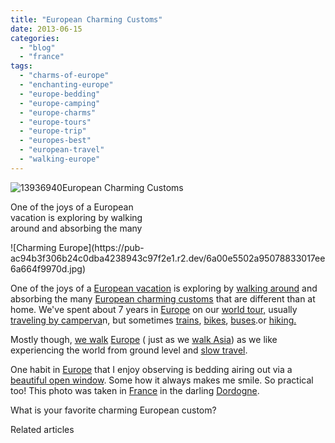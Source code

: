 ```yaml
---
title: "European Charming Customs"
date: 2013-06-15
categories: 
  - "blog"
  - "france"
tags: 
  - "charms-of-europe"
  - "enchanting-europe"
  - "europe-bedding"
  - "europe-camping"
  - "europe-charms"
  - "europe-tours"
  - "europe-trip"
  - "europes-best"
  - "european-travel"
  - "walking-europe"
---
```


![13936940](https://pub-ac94b3f306b24c0dba4238943c97f2e1.r2.dev/6a00e5502a95078833017ee6a663db970d.jpg)European Charming Customs  
  
One of the joys of a European  
vacation is exploring by walking  
around and absorbing the many

<!--more--> ![Charming Europe](https://pub-ac94b3f306b24c0dba4238943c97f2e1.r2.dev/6a00e5502a95078833017ee6a664f9970d.jpg)  
  
One of the joys of a [European vacation](https://pub-ac94b3f306b24c0dba4238943c97f2e1.r2.dev/2012/02/5-best-european-family-vacations.html "best european vacation") is exploring by [walking around](https://pub-ac94b3f306b24c0dba4238943c97f2e1.r2.dev/2012/05/paris-for-families-walking-the-left-bank.html "walking paris") and absorbing the many [European charming customs](https://pub-ac94b3f306b24c0dba4238943c97f2e1.r2.dev/2013/04/rustic-europe-driving-over-lemons-country.html "rustic europe") that are different than at home. We've spent about 7 years in [Europe](https://pub-ac94b3f306b24c0dba4238943c97f2e1.r2.dev/2013/02/only-place-in-europe-to-swim-with-dolphins-portugal.html "europe swim with dolphins") on our [world tour,](https://pub-ac94b3f306b24c0dba4238943c97f2e1.r2.dev/2012/01/amazing-family-world-tour.html " family world tour") usually [traveling by camperva](https://pub-ac94b3f306b24c0dba4238943c97f2e1.r2.dev/2012/07/travelling-traveling-around-europe-in-a-campervan.html "traveling europe in a campervan")n, but sometimes [trains](https://pub-ac94b3f306b24c0dba4238943c97f2e1.r2.dev/2013/05/train-travel-in-europe-with-kids.html "trains in europe"), [bikes](https://pub-ac94b3f306b24c0dba4238943c97f2e1.r2.dev/2009/05/biking-st-emilion-bordeaux-vineyards-in-france-wine-country.html "biking bordeaux"), [buses](https://pub-ac94b3f306b24c0dba4238943c97f2e1.r2.dev/2007/07/bus-on-ferry-to.html "buses in Turkey").or [hiking.](https://pub-ac94b3f306b24c0dba4238943c97f2e1.r2.dev/2011/09/hiking-and-biking-ireland.html "hiking biking ireland")  
  
Mostly though, [we walk](https://pub-ac94b3f306b24c0dba4238943c97f2e1.r2.dev/2012/08/exercise-and-travel-how-to-stay-in-shape-while-traveling.html "fitness and travel") [Europe](https://pub-ac94b3f306b24c0dba4238943c97f2e1.r2.dev/2010/05/camping-europe-in-a-motorhome-rv-5-best-sites-roadtrip-europe-family-travel-budget-best-price.html "camping europe") ( just as we [walk Asia](https://pub-ac94b3f306b24c0dba4238943c97f2e1.r2.dev/2012/08/walking-in-asia.html "walk asia")) as we like experiencing the world from ground level and [slow travel](https://pub-ac94b3f306b24c0dba4238943c97f2e1.r2.dev/2011/11/slow-travel.html "slow travel").  
  
One habit in [Europe](https://pub-ac94b3f306b24c0dba4238943c97f2e1.r2.dev/2010/06/grand-tour-europe-iv-family-travel-extended-vacation-road-trip-summer-holiday-abroad.html "Europe grand tour") that I enjoy observing is bedding airing out via a [beautiful open window](https://pub-ac94b3f306b24c0dba4238943c97f2e1.r2.dev/2010/08/beautiful-photo-of-southern-france-uzes-provence-near-pont-du-gard-photography-europe-window.html "beautiful window europe"). Some how it always makes me smile. So practical too! This photo was taken in [France](https://pub-ac94b3f306b24c0dba4238943c97f2e1.r2.dev/2012/09/europe-road-trip-a-drive-through-france-provence-to-dordogne-via-photos-family-travel.html "france road trip") in the darling [Dordogne](https://pub-ac94b3f306b24c0dba4238943c97f2e1.r2.dev/2010/07/darling-dordogne-vacation-holiday-for-families-in-france.html "dordogne family holiday and vacation").  
  
What is your favorite charming European custom?  
  

Related articles

